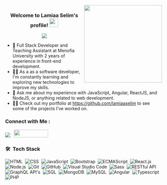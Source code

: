 
<img width="250" align="right" src="https://media0.giphy.com/media/v1.Y2lkPTc5MGI3NjExNzdicGZibXIzbjg2Z2htbXZ6dm5pbm02YWFrdGY0MzJpcXI1aG8zaCZlcD12MV9pbnRlcm5hbF9naWZfYnlfaWQmY3Q9Zw/xT9IgzoKnwFNmISR8I/giphy.gif">

<h3 align="center">
  Welcome to Lamiaa Selim's profile!
  <img src="https://media.giphy.com/media/hvRJCLFzcasrR4ia7z/giphy.gif" width="28">
</h3>

<!-- Typing SVG by DenverCoder1 - https://github.com/DenverCoder1/readme-typing-svg -->
<p align="center">
<a href="https://github.com/DenverCoder1/readme-typing-svg"><img src="https://readme-typing-svg.herokuapp.com/?lines=Full-stack%20web%20developer;Always%20learning%20new%20things&font=Fira%20Code&center=true&width=440&height=45&color=f75c7e&vCenter=true&size=22"></a>
</p> 

- 🏢 Full Stack Developer and Teaching Assistant at Menofia University with 2 years of experience in front-end development.
- 👩‍💻 As a as a software developer, I'm constantly learning and exploring new technologies to improve my skills.
- 💬 Ask me about my experience with JavaScript, Angular, ReactJS, and NodeJS, or anything related to web development.
- 👩‍💻 Check out my portfolio at https://github.com/lamiaaselim to see some of the projects I've worked on.


### Connect with Me :

<a href="https://www.linkedin.com/in/lamiaaselim" target="_blank"><img src="https://img.shields.io/badge/Lamiaa%20Selim-0077B5?style=for-the-badge&logo=Linkedin&logoColor=white"/></a>&nbsp;&nbsp;
<a href="https://khamsat.com/user/lamiaa_selim/reviews" target="_blank">
  <img src="https://khamsat.hsoubcdn.com/assets/images/logo-73045c76e830509d4dbe03ea6172d22f047c708fed5435e93ffd47f80ee5ffa4.png" style="width:110px; height:25px"/>
</a>

### 🛠 &nbsp;Tech Stack
![HTML](https://img.shields.io/badge/-HTML-05122A?style=flat&logo=HTML5)&nbsp;
![CSS](https://img.shields.io/badge/-CSS-05122A?style=flat&logo=CSS3&logoColor=1572B6)&nbsp;
![JavaScript](https://img.shields.io/badge/-JavaScript-05122A?style=flat&logo=javascript)&nbsp;
![Bootstrap](https://img.shields.io/badge/-Bootstrap-05122A?style=flat&logo=bootstrap&logoColor=563D7C)&nbsp;
![ECMAScript](https://img.shields.io/badge/-ECMAScript-F7DF1E?style=flat&logo=javascript&logoColor=black)&nbsp;
![React.js](https://img.shields.io/badge/-React-05122A?style=flat&logo=react)
![Node.js](https://img.shields.io/badge/-Node.js-05122A?style=flat&logo=node.js&logoColor=339933)&nbsp;
![Git](https://img.shields.io/badge/-Git-05122A?style=flat&logo=git)&nbsp;
![GitHub](https://img.shields.io/badge/-GitHub-05122A?style=flat&logo=github)&nbsp;
![Visual Studio Code](https://img.shields.io/badge/-Visual%20Studio%20Code-05122A?style=flat&logo=visual-studio-code&logoColor=007ACC)&nbsp;
![Sass](https://img.shields.io/badge/-Sass-05122A?style=flat&logo=sass)&nbsp;
![RESTful API](https://img.shields.io/badge/-RESTful%20API-ADD8E6?style=flat)&nbsp;
![GraphQL API's](https://img.shields.io/badge/-GraphQL-E10098?style=flat&logo=graphql)&nbsp;
![SQL](https://img.shields.io/badge/-SQL-ADD8E6?style=flat)&nbsp;
![MongoDB](https://img.shields.io/badge/-MongoDB-05122A?style=flat&logo=MongoDB)&nbsp;
![MySQL](https://img.shields.io/badge/-MySQL-ADD8E6?style=flat)&nbsp;
![Angular](https://img.shields.io/badge/-Angular-DD0031?style=flat&logo=Angular)&nbsp;
![Typescript](https://img.shields.io/badge/-TypeScript-05122A?style=flat&logo=TypeScript)&nbsp;
![PHP](https://img.shields.io/badge/-PHP-05122A?style=flat&logo=PHP)&nbsp;
